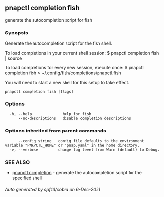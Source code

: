 ## pnapctl completion fish

generate the autocompletion script for fish

### Synopsis


Generate the autocompletion script for the fish shell.

To load completions in your current shell session:
$ pnapctl completion fish | source

To load completions for every new session, execute once:
$ pnapctl completion fish > ~/.config/fish/completions/pnapctl.fish

You will need to start a new shell for this setup to take effect.


```
pnapctl completion fish [flags]
```

### Options

```
  -h, --help              help for fish
      --no-descriptions   disable completion descriptions
```

### Options inherited from parent commands

```
      --config string   config file defaults to the environment variable "PNAPCTL_HOME" or "pnap.yaml" in the home directory.
  -v, --verbose         change log level from Warn (default) to Debug.
```

### SEE ALSO

* [pnapctl completion](pnapctl_completion.md)	 - generate the autocompletion script for the specified shell

###### Auto generated by spf13/cobra on 6-Dec-2021
